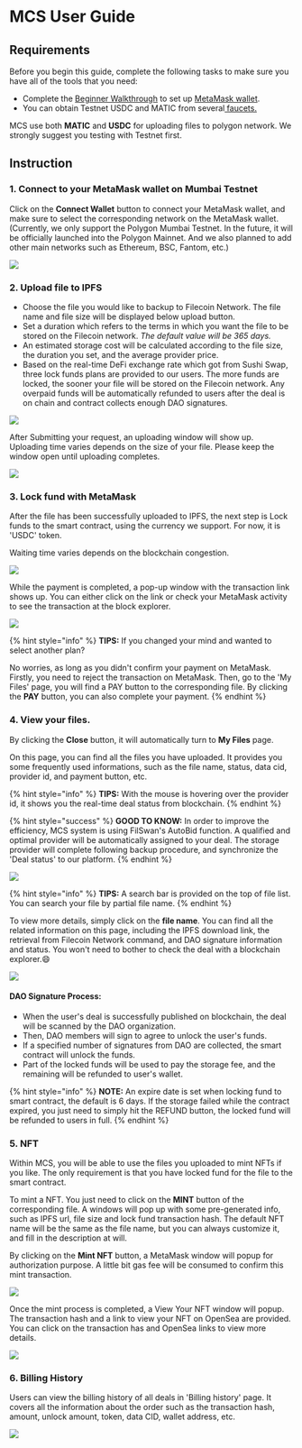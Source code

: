 # MCS User Guide

## Requirements <a href="#requirements" id="requirements"></a>

Before you begin this guide, complete the following tasks to make sure you have all of the tools that you need:

* Complete the [Beginner Walkthrough](public-testnet.md) to set up [MetaMask wallet](setup-metamask.md).
* You can obtain Testnet USDC and MATIC from several[ faucets.](../../development-resource/swan-token-contract/)

MCS use both **MATIC** and **USDC** for uploading files to polygon network. We strongly suggest you testing with Testnet first.

## **Instruction**

### **1. Connect to your MetaMask wallet on Mumbai Testnet**

Click on the **Connect Wallet** button to connect your MetaMask wallet, and make sure to select the corresponding network on the MetaMask wallet. (Currently, we only support the Polygon Mumbai Testnet. In the future, it will be officially launched into the Polygon Mainnet. And we also planned to add other main networks such as Ethereum, BSC, Fantom, etc.)

![](<../../.gitbook/assets/chrome-capture (1) (1).gif>)

### 2. Upload file **to IPFS**

* Choose the file you would like to backup to Filecoin Network. The file name and file size will be displayed below upload button.
* Set a duration which refers to the terms in which you want the file to be stored on the Filecoin network. _The default value will be 365 days._&#x20;
* An estimated storage cost will be calculated according to the file size, the duration you set, and the average provider price.
* Based on the real-time DeFi exchange rate which got from Sushi Swap, three lock funds plans are provided to our users. The more funds are locked, the sooner your file will be stored on the Filecoin network. Any overpaid funds will be automatically refunded to users after the deal is on chain and contract collects enough DAO signatures.

![](<../../.gitbook/assets/image (40) (1).png>)

After Submitting your request, an uploading window will show up. Uploading time varies depends on the size of your file. Please keep the window open until uploading completes.

![](../../.gitbook/assets/chrome-capture-upload.gif)

### **3. Lock fund with MetaMask**

After the file has been successfully uploaded to IPFS, the next step is Lock funds to the smart contract, using the currency we support. For now, it is 'USDC' token.

Waiting time varies depends on the blockchain congestion.

![](<../../.gitbook/assets/chrome-capture (5).gif>)

While the payment is completed, a pop-up window with the transaction link shows up. You can either click on the link or check your MetaMask activity to see the transaction at the block explorer.

![](<../../.gitbook/assets/image (45).png>)

{% hint style="info" %}
**TIPS:** If you changed your mind and wanted to select another plan?

No worries, as long as you didn't confirm your payment on MetaMask. Firstly, you need to reject the transaction on MetaMask. Then, go to the 'My Files' page, you will find a PAY button to the corresponding file. By clicking the **PAY** button, you can also complete your payment.
{% endhint %}

### **4. View your files.**

By clicking the **Close** button, it will automatically turn to **My Files** page.

On this page, you can find all the files you have uploaded. It provides you some frequently used informations, such as the file name, status, data cid, provider id, and payment button, etc.&#x20;

{% hint style="info" %}
**TIPS:** With the mouse is hovering over the provider id, it shows you the real-time deal status from blockchain.
{% endhint %}

{% hint style="success" %}
**GOOD TO KNOW:** In order to improve the efficiency, MCS system is using FilSwan's AutoBid function. A qualified and optimal provider will be automatically assigned to your deal. The storage provider will complete following backup procedure, and synchronize the 'Deal status' to our platform.
{% endhint %}

![](<../../.gitbook/assets/image (34) (2).png>)

{% hint style="info" %}
**TIPS:** A search bar is provided on the top of file list. You can search your file by partial file name.&#x20;
{% endhint %}

To view more details, simply click on the **file name**. You can find all the related information on this page, including the IPFS download link, the retrieval from Filecoin Network command, and DAO signature information and status. You won't need to bother to check the deal with a blockchain explorer.:smile:

![](<../../.gitbook/assets/chrome-capture (6).gif>)

#### DAO Signature Process:

* When the user's deal is successfully published on blockchain, the deal will be scanned by the DAO organization.&#x20;
* Then, DAO members will sign to agree to unlock the user's funds.&#x20;
* If a specified number of signatures from DAO are collected, the smart contract will unlock the funds.&#x20;
* Part of the locked funds will be used to pay the storage fee, and the remaining will be refunded to user's wallet.

{% hint style="info" %}
**NOTE:** An expire date is set when locking fund to smart contract, the default is 6 days. If the storage failed while the contract expired, you just need to simply hit the REFUND button, the locked fund will be refunded to users in full.&#x20;
{% endhint %}

### 5. NFT

Within MCS, you will be able to use the files you uploaded to mint NFTs if you like. The only requirement is that you have locked fund for the file to the smart contract.

To mint a NFT. You just need to click on the **MINT** button of the corresponding file. A windows will pop up with some pre-generated info, such as IPFS url, file size and lock fund transaction hash. The default NFT name will be the same as the file name, but you can always customize it, and fill in the description at will.

By clicking on the **Mint NFT** button, a MetaMask window will popup for authorization purpose. A little bit gas fee will be consumed to confirm this mint transaction.&#x20;

![](../../.gitbook/assets/chrome-capture-mint.gif)

Once the mint process is completed, a View Your NFT window will popup. The transaction hash and a link to view your NFT on OpenSea are provided. You can click on the transaction has and OpenSea links to view more details.

![](<../../.gitbook/assets/image (43).png>)

### 6. Billing History

Users can view the billing history of all deals in 'Billing history' page. It covers all the information about the order such as the transaction hash, amount, unlock amount, token, data CID, wallet address, etc.

![](<../../.gitbook/assets/image (29) (1) (1).png>)
